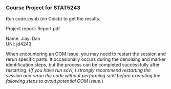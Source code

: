 ### Course Project for STAT5243

Run code.ipynb (on Colab) to get the results.

Project report: Report.pdf

Name: Jiayi Dan   
UNI: jd4243

When encountering an OOM issue, you may need to restart the session and rerun specific parts. It occasionally occurs during the denoising and marker identification steps, but the process can be completed successfully after restarting.
 (*If you have run scVI, I strongly recommend restarting the session and rerun the code without performing scVI before executing the following steps to avoid potential OOM issue.*)


